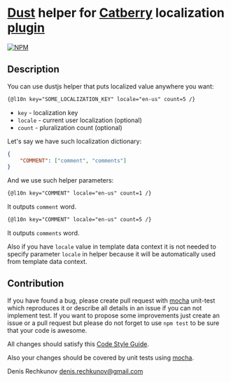# [Dust](https://github.com/catberry/catberry-dust) helper for [Catberry](https://github.com/catberry/catberry) localization [plugin](https://github.com/catberry/catberry-l10n)

[![NPM](https://nodei.co/npm/catberry-l10n-dust-helper.png)](https://nodei.co/npm/catberry-l10n-dust-helper/)

## Description
You can use dustjs helper that puts localized value anywhere you want:

```html
{@l10n key="SOME_LOCALIZATION_KEY" locale="en-us" count=5 /}
```

* `key` - localization key
* `locale` - current user localization (optional)
* `count` - pluralization count (optional)

Let's say we have such localization dictionary:

```json
{
	"COMMENT": ["comment", "comments"]
}
```

And we use such helper parameters:

```html
{@l10n key="COMMENT" locale="en-us" count=1 /}
```
It outputs `comment` word.

```html
{@l10n key="COMMENT" locale="en-us" count=5 /}
```
It outputs `comments` word.

Also if you have `locale` value in template data context it is not needed to
specify parameter `locale` in helper because it will be automatically used from
template data context.

## Contribution
If you have found a bug, please create pull request with [mocha](https://www.npmjs.org/package/mocha) 
unit-test which reproduces it or describe all details in an issue if you can not
implement test. If you want to propose some improvements just create an issue or
a pull request but please do not forget to use `npm test` to be sure that your
code is awesome.

All changes should satisfy this [Code Style Guide](https://github.com/catberry/catberry/blob/4.0.0/docs/code-style-guide.md).

Also your changes should be covered by unit tests using [mocha](https://www.npmjs.org/package/mocha).

Denis Rechkunov <denis.rechkunov@gmail.com>